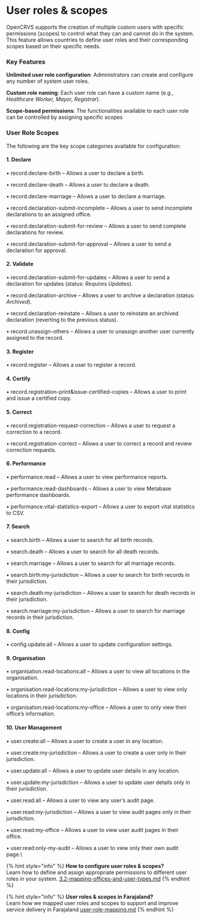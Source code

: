 # User roles & scopes

OpenCRVS supports the creation of multiple custom users with specific permissions (scopes) to control what they can and cannot do in the system. This feature allows countries to define user roles and their corresponding scopes based on their specific needs.

### Key Features

**Unlimited user role configuration**: Administrators can create and configure any number of system user roles.

**Custom role naming**: Each user role can have a custom name (e.g., _Healthcare Worker, Mayor, Registrar_).

**Scope-based permissions**: The functionalities available to each user role can be controlled by assigning specific scopes

### User Role Scopes

The following are the key scope categories available for configuration:

#### 1. Declare

• record.declare-birth – Allows a user to declare a birth.

• record.declare-death – Allows a user to declare a death.

• record.declare-marriage – Allows a user to declare a marriage.

• record.declaration-submit-incomplete – Allows a user to send incomplete declarations to an assigned office.

• record.declaration-submit-for-review – Allows a user to send complete declarations for review.

• record.declaration-submit-for-approval – Allows a user to send a declaration for approval.

#### 2. Validate

• record.declaration-submit-for-updates – Allows a user to send a declaration for updates (status: _Requires Updates_).

• record.declaration-archive – Allows a user to archive a declaration (status: _Archived_).

• record.declaration-reinstate – Allows a user to reinstate an archived declaration (reverting to the previous status).

• record.unassign-others – Allows a user to unassign another user currently assigned to the record.

#### 3. Register

• record.register – Allows a user to register a record.

#### 4. Certify

• record.registration-print\&issue-certified-copies – Allows a user to print and issue a certified copy.

#### 5. Correct

• record.registration-request-correction – Allows a user to request a correction to a record.

• record.registration-correct – Allows a user to correct a record and review correction requests.

#### 6. Performance

• performance.read – Allows a user to view performance reports.

• performance.read-dashboards – Allows a user to view Metabase performance dashboards.

• performance.vital-statistics-export – Allows a user to export vital statistics to CSV.

#### 7. Search

• search.birth – Allows a user to search for all birth records.

• search.death – Allows a user to search for all death records.

• search.marriage – Allows a user to search for all marriage records.

• search.birth:my-jurisdiction – Allows a user to search for birth records in their jurisdiction.

• search.death:my-jurisdiction – Allows a user to search for death records in their jurisdiction.

• search.marriage:my-jurisdiction – Allows a user to search for marriage records in their jurisdiction.

#### 8. Config

• config.update:all – Allows a user to update configuration settings.

#### 9. Organisation

• organisation.read-locations:all – Allows a user to view all locations in the organisation.

• organisation.read-locations:my-jurisdiction – Allows a user to view only locations in their jurisdiction.

• organisation.read-locations:my-office – Allows a user to only view their office’s information.

#### 10. User Management

• user.create:all – Allows a user to create a user in any location.

• user.create:my-jurisdiction – Allows a user to create a user only in their jurisdiction.

• user.update:all – Allows a user to update user details in any location.

• user.update:my-jurisdiction – Allows a user to update user details only in their jurisdiction.

• user.read:all – Allows a user to view any user’s audit page.

• user.read:my-jurisdiction – Allows a user to view audit pages only in their jurisdiction.

• user.read:my-office – Allows a user to view user audit pages in their office.

• user.read:only-my-audit – Allows a user to view only their own audit page.\


{% hint style="info" %}
**How to configure user roles & scopes?**\
Learn how to define and assign appropriate permissions to different user roles in your system. [3.2-mapping-offices-and-user-types.md](../../setup/2.-gather-requirements/3.2-mapping-offices-and-user-types.md "mention")
{% endhint %}

{% hint style="info" %}
**User roles & scopes in Farajaland?**\
Learn how we mapped user roles and scopes to support and improve service delivery in Farajaland [user-role-mapping.md](../../default-configuration/opencrvs-configuration-in-farajaland/user-role-mapping.md "mention")
{% endhint %}

